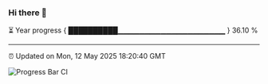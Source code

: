 ### Hi there 👋

⏳ Year progress { ██████████▁▁▁▁▁▁▁▁▁▁▁▁▁▁▁▁▁▁▁▁ } 36.10 %

---

⏰ Updated on Mon, 12 May 2025 18:20:40 GMT

![Progress Bar CI](https://github.com/liununu/liununu/workflows/Progress%20Bar%20CI/badge.svg)
